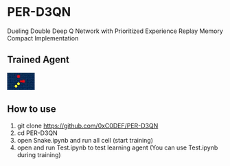 # PER-D3QN
Dueling Double Deep Q Network with Prioritized Experience Replay Memory  
Compact Implementation  

## Trained Agent  
![Snake GIF](https://raw.githubusercontent.com/0xC0DEF/PER-D3QN/master/snake.gif)

## How to use  
1. git clone https://github.com/0xC0DEF/PER-D3QN  
2. cd PER-D3QN  
3. open Snake.ipynb and run all cell (start training)  
4. open and run Test.ipynb to test learning agent (You can use Test.ipynb during training)  
